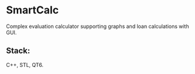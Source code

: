 # SmartCalc
Complex evaluation calculator supporting graphs and loan calculations with GUI.
## Stack:
C++, STL, QT6.
